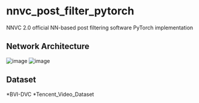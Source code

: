 # nnvc_post_filter_pytorch
NNVC 2.0 official NN-based post filtering software PyTorch implementation


## Network Architecture
![image](https://user-images.githubusercontent.com/117562297/221793450-8f35070c-b09d-4ba5-a956-c4f9159bb01f.png)
![image](https://user-images.githubusercontent.com/117562297/221793566-24b8aa47-4559-4cd1-bca1-1e0026f957c4.png)


## Dataset
*BVI-DVC
*Tencent_Video_Dataset
